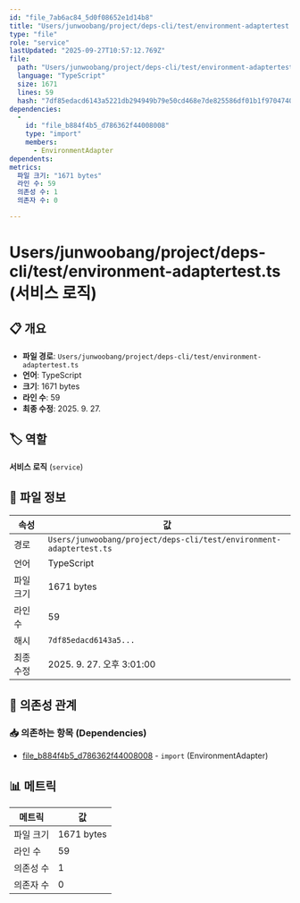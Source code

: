 ```yaml
---
id: "file_7ab6ac84_5d0f08652e1d14b8"
title: "Users/junwoobang/project/deps-cli/test/environment-adaptertest.ts (서비스 로직)"
type: "file"
role: "service"
lastUpdated: "2025-09-27T10:57:12.769Z"
file:
  path: "Users/junwoobang/project/deps-cli/test/environment-adaptertest.ts"
  language: "TypeScript"
  size: 1671
  lines: 59
  hash: "7df85edacd6143a5221db294949b79e50cd468e7de825586df01b1f970474051"
dependencies:
  -
    id: "file_b884f4b5_d786362f44008008"
    type: "import"
    members:
      - EnvironmentAdapter
dependents:
metrics:
  파일 크기: "1671 bytes"
  라인 수: 59
  의존성 수: 1
  의존자 수: 0

---
```


# Users/junwoobang/project/deps-cli/test/environment-adaptertest.ts (서비스 로직)

## 📋 개요

- **파일 경로**: `Users/junwoobang/project/deps-cli/test/environment-adaptertest.ts`
- **언어**: TypeScript
- **크기**: 1671 bytes
- **라인 수**: 59
- **최종 수정**: 2025. 9. 27.

## 🏷️ 역할

**서비스 로직** (`service`)

## 📄 파일 정보

| 속성 | 값 |
|------|----|
| 경로 | `Users/junwoobang/project/deps-cli/test/environment-adaptertest.ts` |
| 언어 | TypeScript |
| 파일 크기 | 1671 bytes |
| 라인 수 | 59 |
| 해시 | `7df85edacd6143a5...` |
| 최종 수정 | 2025. 9. 27. 오후 3:01:00 |

## 🔗 의존성 관계

### 📥 의존하는 항목 (Dependencies)

- [file_b884f4b5_d786362f44008008](file_b884f4b5_d786362f44008008.md) - `import` (EnvironmentAdapter)

## 📊 메트릭

| 메트릭 | 값 |
|--------|----|
| 파일 크기 | 1671 bytes |
| 라인 수 | 59 |
| 의존성 수 | 1 |
| 의존자 수 | 0 |

